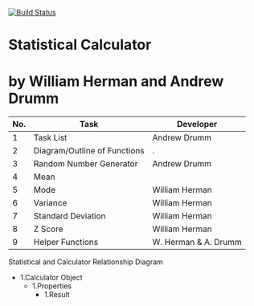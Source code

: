 [![Build Status](https://travis-ci.com/williamaherman/statscalculator.svg?branch=main)](https://travis-ci.com/williamaherman/statscalculator)

# Statistical Calculator 
# by William Herman and Andrew Drumm

No. |Task | Developer 
--- | ------------ | ------------- |
1| Task List | Andrew Drumm
2| Diagram/Outline of Functions | .
3| Random Number Generator | Andrew Drumm
4| Mean | 
5| Mode | William Herman
6| Variance | William Herman
7| Standard Deviation | William Herman
8| Z Score | William Herman
9| Helper Functions | W. Herman & A. Drumm

Statistical and Calculator Relationship Diagram
- 1.Calculator Object
  - 1.Properties
    - 1.Result

